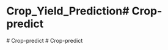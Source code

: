 # Crop_Yield_Prediction#   C r o p - p r e d i c t  
 #   C r o p - p r e d i c t  
 #   C r o p - p r e d i c t  
 